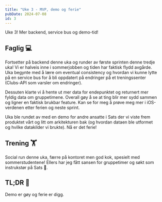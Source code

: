 ```yaml
---
title: "Uke 3 - MVP, demo og ferie"
pubDate: 2024-07-08
id: 3
---
```


Uke 3! Mer backend, service bus og demo-tid!

## Faglig 💻

Fortsetter på backend denne uka og runder av første sprinten denne tredje uka! Vi er halveis inne i sommerjobben og tiden har faktisk flydd avgårde. Uka begynte med å lære om eventual consistency og hvordan vi kunne lytte på en service bus for å bli oppdatert på endringer på et treningssenter (Clubs-API som varsler om endringer).

Dessuten klarte vi å hente ut mer data for endepunktet og returnert mer fyldig data om gruppetimene. Overall gøy å se at ting blir mer sydd sammen og ligner en faktisk brukbar feature. Kan se for meg å prøve meg mer i iOS-verdenen etter ferien og neste sprint.

Uka ble rundet av med en demo for andre ansatte i Sats der vi viste frem produktet vårt og litt om arkitekturen bak (og hvordan dataen ble utformet og hvilke datakilder vi brukte). Nå er det ferie!

## Trening 🏋️

Social run denne uka, færre på kontoret men god kok, spesielt med sommerstudentene! Ellers har jeg fått sansen for gruppetimer og søkt som instrukstør på Sats 👀.

## TL;DR 📜

Demo er gøy og ferie er digg.
